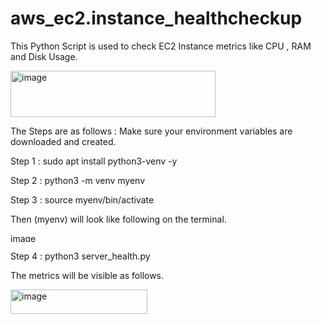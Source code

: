 # aws_ec2.instance_healthcheckup
This Python Script is used to check EC2 Instance metrics like CPU , RAM and Disk Usage.

<img width="328" height="74" alt="image" src="https://github.com/user-attachments/assets/196f0949-c74f-4152-a297-b58ed0191f23" />

The Steps are as follows : 
Make sure your environment variables are downloaded and created.

Step 1 : sudo apt install python3-venv -y

Step 2 : python3 -m venv myenv

Step 3 : source myenv/bin/activate

Then (myenv) will look like following on the terminal.

<img width="324" height="14" alt="image" src="https://github.com/user-attachments/assets/26b2e358-a885-4ae8-b802-3292745fdbb1" />

Step 4 : python3 server_health.py

The metrics will be visible as follows.

<img width="219" height="39" alt="image" src="https://github.com/user-attachments/assets/180afc06-0065-425a-a540-0c510ba56f4d" />


